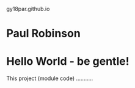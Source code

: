 gy18par.github.io 
# Paul Robinson
# Hello World - be gentle!

This project (module code) ...........

